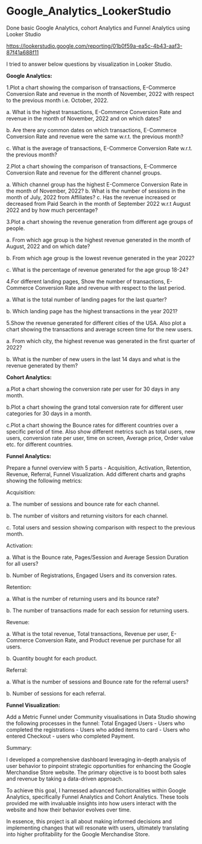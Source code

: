 # Google_Analytics_LookerStudio
Done basic Google Analytics, cohort Analytics and Funnel Analytics using Looker Studio

https://lookerstudio.google.com/reporting/01b0f59a-ea5c-4b43-aaf3-87f41a688f11

I tried to answer below questions by visualization in Looker Studio.

**Google Analytics:**

1.Plot a chart showing the comparison of transactions, E-Commerce Conversion Rate and revenue in the month of November, 2022 with respect to the previous month i.e. October, 2022.

a. What is the highest transactions, E-Commerce Conversion Rate and revenue in the month of November, 2022 and on which dates?

b. Are there any common dates on which transactions, E-Commerce Conversion Rate and revenue were the same w.r.t. the previous month?

c. What is the average of transactions, E-Commerce Conversion Rate w.r.t. the previous month?

2.Plot a chart showing the comparison of transactions, E-Commerce Conversion Rate and revenue for the different channel groups.

a. Which channel group has the highest E-Commerce Conversion Rate in the month of November, 2022? 
b. What is the number of sessions in the month of July, 2022 from Affiliates? 
c. Has the revenue increased or decreased from Paid Search in the month of September 2022 w.r.t August 2022 and by how much percentage?

3.Plot a chart showing the revenue generation from different age groups of people.

a. From which age group is the highest revenue generated in the month of August, 2022 and on which date? 

b. From which age group is the lowest revenue generated in the year 2022?

c. What is the percentage of revenue generated for the age group 18-24?

4.For different landing pages, Show the number of transactions, E-Commerce Conversion Rate and revenue with respect to the last period.

a. What is the total number of landing pages for the last quarter? 

b. Which landing page has the highest transactions in the year 2021?

5.Show the revenue generated for different cities of the USA. Also plot a chart showing the transactions and average screen time for the new users.

a. From which city, the highest revenue was generated in the first quarter of 2022?

b. What is the number of new users in the last 14 days and what is the revenue generated by them?

**Cohort Analytics:**

a.Plot a chart showing the conversion rate per user for 30 days in any month. 

b.Plot a chart showing the grand total conversion rate for different user categories for 30 days in a month. 

c.Plot a chart showing the Bounce rates for different countries over a specific period of time. Also show different metrics such as total users, new users, conversion rate per user, time on screen, Average price, Order value etc. for different countries.

**Funnel Analytics:**

Prepare a funnel overview with 5 parts - Acquisition, Activation, Retention, Revenue, Referral, Funnel Visualization. Add different charts and graphs showing the following metrics:

Acquisition:

a. The number of sessions and bounce rate for each channel.

b. The number of visitors and returning visitors for each channel.

c. Total users and session showing comparison with respect to the previous month.

Activation:

a. What is the Bounce rate, Pages/Session and Average Session Duration for all users?

b. Number of Registrations, Engaged Users and its conversion rates.

Retention:

a. What is the number of returning users and its bounce rate?

b. The number of transactions made for each session for returning users.

Revenue:

a. What is the total revenue, Total transactions, Revenue per user, E-Commerce Conversion Rate, and Product revenue per purchase for all users.

b. Quantity bought for each product.

Referral:

a. What is the number of sessions and Bounce rate for the referral users?

b. Number of sessions for each referral.

**Funnel Visualization:**

Add a Metric Funnel under Community visualisations in Data Studio showing the following processes in the funnel: Total Engaged Users - Users who completed the registrations - Users who added items to card - Users who entered Checkout - users who completed Payment.

Summary:

I developed a comprehensive dashboard leveraging in-depth analysis of user behavior to pinpoint strategic opportunities for enhancing the Google Merchandise Store website. The primary objective is to boost both sales and revenue by taking a data-driven approach.

To achieve this goal, I harnessed advanced functionalities within Google Analytics, specifically Funnel Analytics and Cohort Analytics. These tools provided me with invaluable insights into how users interact with the website and how their behavior evolves over time.

In essence, this project is all about making informed decisions and implementing changes that will resonate with users, ultimately translating into higher profitability for the Google Merchandise Store.
